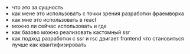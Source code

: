 - что это за сущность
- как мене это использовать с точки зрения разработки фраемворка
- как мне это использовать в react
- можно ли сейчас использовать и где
- как базово можно реализовать кастомный ssr
- как подход разработки с ssr и rsc двигает frontend что становиться лучше как квантифизировать